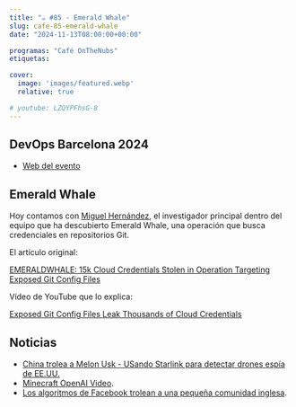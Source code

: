 ```yaml
---
title: "☕️ #85 - Emerald Whale"
slug: cafe-85-emerald-whale
date: "2024-11-13T08:00:00+00:00"

programas: "Café OnTheNubs"
etiquetas:

cover:
  image: 'images/featured.webp'
  relative: true

# youtube: LZQYPFhsG-8
---
```


## DevOps Barcelona 2024

- [Web del evento](https://devops.barcelona/)

## Emerald Whale

Hoy contamos con [Miguel Hernández](https://www.linkedin.com/in/miguelhzbz/), el investigador principal dentro del equipo que ha descubierto Emerald Whale, una operación que busca credenciales en repositorios Git.

El artículo original:

[EMERALDWHALE: 15k Cloud Credentials Stolen in Operation Targeting Exposed Git Config Files](https://sysdig.com/blog/emeraldwhale/)

Vídeo de YouTube que lo explica:

[Exposed Git Config Files Leak Thousands of Cloud Credentials](https://www.youtube.com/watch?v=xzdoo5M0KZ0)

## Noticias

- [China trolea a Melon Usk - USando Starlink para detectar drones espía de EE.UU.](https://www.20minutos.es/tecnologia/actualidad/china-trolea-elon-musk-starlink-drones-detectar-espia-eeuu-5650539/)
- [Minecraft OpenAI Video](https://oasis.decart.ai/welcome).
- [Los algoritmos de Facebook trolean a una pequeña comunidad inglesa](https://gizmodo.com/facebooks-algorithms-think-a-small-english-community-is-up-to-no-good-2000522238).
